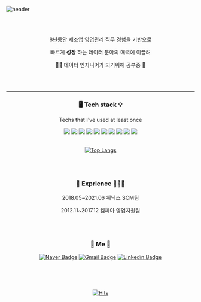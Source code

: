 ![header](https://capsule-render.vercel.app/api?type=waving&color=auto&text=%20WoorimLee%20%20&height=150&fontSize=80)



<div align=center>
<br>
<br>

8년동안 제조업 영업관리 직무 경험을 기반으로

빠르게 **성장** 하는 데이터 분야의 매력에 이끌려

👩‍💻 데이터 엔지니어가 되기위해 공부중 :book: 

<br>

<br>

---



<h3 align="center"> 🖥 Tech stack 💡 </h3>
<p align="center"> Techs that I've used at least once </p>

<img src="https://img.shields.io/badge/Python-3766AB?style=flat-square&logo=Python&logoColor=white"/>

<img src="https://img.shields.io/badge/Jupyter-F37626?style=flat-square&logo=Jupyter&logoColor=white"/>

<img src="https://img.shields.io/badge/Visual Studio Code-007ACC?style=flat-square&logo=Visual Studio Code&logoColor=white"/>

<img src="https://img.shields.io/badge/PyCharm-000000?style=flat-square&logo=PyCharm&logoColor=white"/>

<img src="https://img.shields.io/badge/MySQL-4479A1?style=flat-square&logo=MySQL&logoColor=white"/>

<img src="https://img.shields.io/badge/SQLite-003B57?style=flat-square&logo=SQLite&logoColor=white"/>

<img src="https://img.shields.io/badge/HTML5-E34F26?style=flat-square&logo=HTML5&logoColor=white"/>

<img src="https://img.shields.io/badge/Amazon AWS-232F3E?style=flat-square&logo=Amazon AWS&logoColor=white"/>

<img src="https://img.shields.io/badge/Google Colab-F9AB00?style=flat-square&logo=Google Colab&logoColor=white"/>

<img src="https://img.shields.io/badge/Apache Spark-E25A1C?style=flat-square&logo=Apache Spark&logoColor=white"/>

<br>

<br>

[![Top Langs](https://github-readme-stats.vercel.app/api/top-langs/?username=Woorim-lee&layout=compact)](https://github.com/Woorim-lee)

<br>

<br>

<h3 align="center"> 🏢 Exprience 👩🏻‍💼 </h3>
<p align="center"> 2018.05~2021.06 위닉스 SCM팀 </p>
<p align="center"> 2012.11~2017.12 켐피아 영업지원팀</p>

<br>

<br>

<h3 align="center"> 🍒 Me 🍒 </h3>



[![Naver Badge](http://img.shields.io/badge/Naver-white?style=flat-square&logo=Naver&link=mailto:dnfla43@naver.com)](mailto:dnfla43@naver.com) [![Gmail Badge](https://img.shields.io/badge/Gmail-d14836?style=flat-square&logo=Gmail&logoColor=white&link=mailto:woorim0806@gmail.com)](mailto:woorim0806@gmail.com) [![Linkedin Badge](https://img.shields.io/badge/-LinkedIn-blue?style=flat-square&logo=Linkedin&logoColor=white&link=https://www.linkedin.com/in/woorim-lee-901216/)](https://www.linkedin.com/in/woorim-lee-901216/)



<br>

<br>

<br>

[![Hits](https://hits.seeyoufarm.com/api/count/incr/badge.svg?url=https%3A%2F%2Fgithub.com%2FWoorim-lee&count_bg=%23B68DE3&title_bg=%23555555&icon=github.svg&icon_color=%23E7E7E7&title=hits&edge_flat=false)](https://hits.seeyoufarm.com)

</div>

